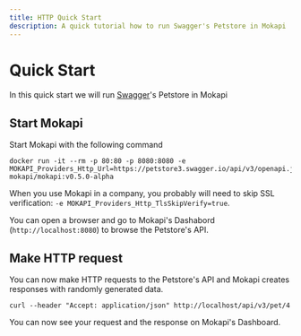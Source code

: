 ```yaml
---
title: HTTP Quick Start
description: A quick tutorial how to run Swagger's Petstore in Mokapi
---
```

# Quick Start
In this quick start we will run [Swagger](https://swagger.io/)'s Petstore in Mokapi

## Start Mokapi
Start Mokapi with the following command

```
docker run -it --rm -p 80:80 -p 8080:8080 -e MOKAPI_Providers_Http_Url=https://petstore3.swagger.io/api/v3/openapi.json mokapi/mokapi:v0.5.0-alpha
```
When you use Mokapi in a company, you probably will need to skip SSL verification: `-e MOKAPI_Providers_Http_TlsSkipVerify=true`.

You can open a browser and go to Mokapi's Dashabord (`http://localhost:8080`) to browse the Petstore's API.

## Make HTTP request
You can now make HTTP requests to the Petstore's API and Mokapi creates responses with randomly generated data.

```
curl --header "Accept: application/json" http://localhost/api/v3/pet/4
```
You can now see your request and the response on Mokapi's Dashboard.